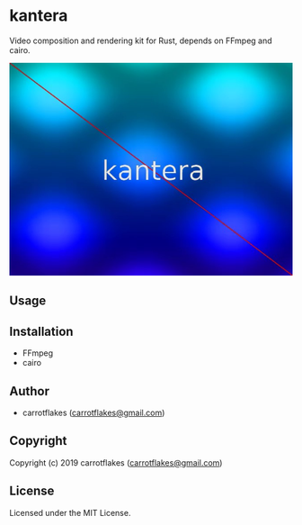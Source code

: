 # kantera
Video composition and rendering kit for Rust, depends on FFmpeg and cairo.

![kantera-logo](out.jpg)

## Usage

## Installation

- FFmpeg
- cairo

## Author

* carrotflakes (carrotflakes@gmail.com)

## Copyright

Copyright (c) 2019 carrotflakes (carrotflakes@gmail.com)

## License

Licensed under the MIT License.
